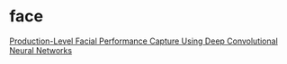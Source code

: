 # face

[Production-Level Facial Performance Capture Using Deep Convolutional Neural Networks](http://research.nvidia.com/publication/facial-performance-capture-deep-neural-networks)
